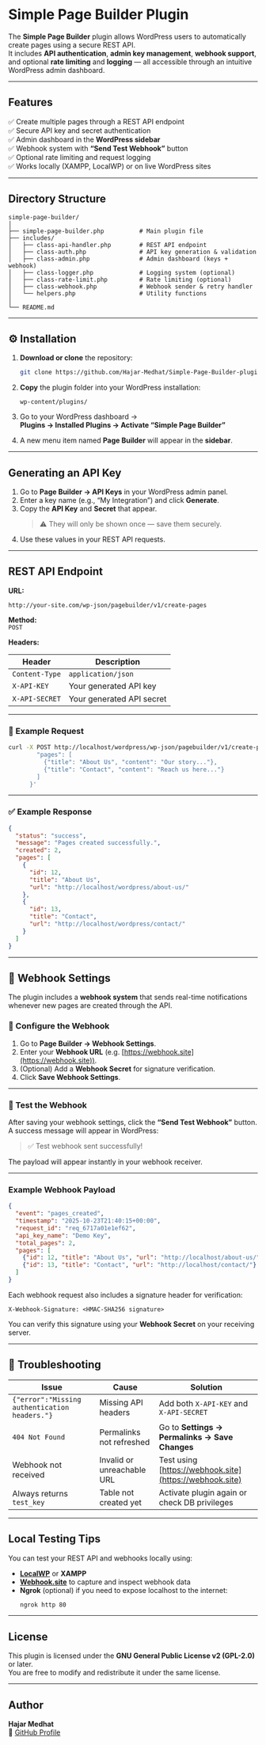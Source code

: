 # Simple Page Builder Plugin

The **Simple Page Builder** plugin allows WordPress users to automatically create pages using a secure REST API.  
It includes **API authentication**, **admin key management**, **webhook support**, and optional **rate limiting** and **logging** — all accessible through an intuitive WordPress admin dashboard.

---

##  Features

✅ Create multiple pages through a REST API endpoint  
✅ Secure API key and secret authentication  
✅ Admin dashboard in the **WordPress sidebar**  
✅ Webhook system with **“Send Test Webhook”** button  
✅ Optional rate limiting and request logging  
✅ Works locally (XAMPP, LocalWP) or on live WordPress sites  

---

##  Directory Structure

```
simple-page-builder/
│
├── simple-page-builder.php          # Main plugin file
├── includes/
│   ├── class-api-handler.php        # REST API endpoint
│   ├── class-auth.php               # API key generation & validation
│   ├── class-admin.php              # Admin dashboard (keys + webhook)
│   ├── class-logger.php             # Logging system (optional)
│   ├── class-rate-limit.php         # Rate limiting (optional)
│   ├── class-webhook.php            # Webhook sender & retry handler
│   └── helpers.php                  # Utility functions
│
└── README.md
```

---

## ⚙️ Installation

1. **Download or clone** the repository:
   ```bash
   git clone https://github.com/Hajar-Medhat/Simple-Page-Builder-plugin.git
   ```

2. **Copy** the plugin folder into your WordPress installation:
   ```
   wp-content/plugins/
   ```

3. Go to your WordPress dashboard →  
   **Plugins → Installed Plugins → Activate “Simple Page Builder”**

4. A new menu item named **Page Builder** will appear in the **sidebar**.

---

##  Generating an API Key

1. Go to **Page Builder → API Keys** in your WordPress admin panel.  
2. Enter a key name (e.g., “My Integration”) and click **Generate**.  
3. Copy the **API Key** and **Secret** that appear.  
   > ⚠️ They will only be shown once — save them securely.  
4. Use these values in your REST API requests.

---

##  REST API Endpoint

**URL:**  
```
http://your-site.com/wp-json/pagebuilder/v1/create-pages
```

**Method:**  
`POST`

**Headers:**

| Header | Description |
|--------|-------------|
| `Content-Type` | `application/json` |
| `X-API-KEY` | Your generated API key |
| `X-API-SECRET` | Your generated API secret |

---

### 🧩 Example Request

```bash
curl -X POST http://localhost/wordpress/wp-json/pagebuilder/v1/create-pages   -H "Content-Type: application/json"   -H "X-API-KEY: your_key_here"   -H "X-API-SECRET: your_secret_here"   -d '{
        "pages": [
          {"title": "About Us", "content": "Our story..."},
          {"title": "Contact", "content": "Reach us here..."}
        ]
      }'
```

---

### ✅ Example Response

```json
{
  "status": "success",
  "message": "Pages created successfully.",
  "created": 2,
  "pages": [
    {
      "id": 12,
      "title": "About Us",
      "url": "http://localhost/wordpress/about-us/"
    },
    {
      "id": 13,
      "title": "Contact",
      "url": "http://localhost/wordpress/contact/"
    }
  ]
}
```

---

## 🔔 Webhook Settings

The plugin includes a **webhook system** that sends real-time notifications whenever new pages are created through the API.

### 🧠 Configure the Webhook

1. Go to **Page Builder → Webhook Settings**.  
2. Enter your **Webhook URL** (e.g. [https://webhook.site](https://webhook.site)).  
3. (Optional) Add a **Webhook Secret** for signature verification.  
4. Click **Save Webhook Settings**.

---

### 🧪 Test the Webhook

After saving your webhook settings, click the **“Send Test Webhook”** button.  
A success message will appear in WordPress:

> ✅ Test webhook sent successfully!

The payload will appear instantly in your webhook receiver.

---

###  Example Webhook Payload

```json
{
  "event": "pages_created",
  "timestamp": "2025-10-23T21:40:15+00:00",
  "request_id": "req_6717a01e1ef62",
  "api_key_name": "Demo Key",
  "total_pages": 2,
  "pages": [
    {"id": 12, "title": "About Us", "url": "http://localhost/about-us/"},
    {"id": 13, "title": "Contact", "url": "http://localhost/contact/"}
  ]
}
```

Each webhook request also includes a signature header for verification:

```
X-Webhook-Signature: <HMAC-SHA256 signature>
```

You can verify this signature using your **Webhook Secret** on your receiving server.

---

## 🧰 Troubleshooting

| Issue | Cause | Solution |
|--------|--------|-----------|
| `{"error":"Missing authentication headers."}` | Missing API headers | Add both `X-API-KEY` and `X-API-SECRET` |
| `404 Not Found` | Permalinks not refreshed | Go to **Settings → Permalinks → Save Changes** |
| Webhook not received | Invalid or unreachable URL | Test using [https://webhook.site](https://webhook.site) |
| Always returns `test_key` | Table not created yet | Activate plugin again or check DB privileges |

---

##  Local Testing Tips

You can test your REST API and webhooks locally using:
- **[LocalWP](https://localwp.com)** or **XAMPP**
- **[Webhook.site](https://webhook.site)** to capture and inspect webhook data
- **Ngrok** (optional) if you need to expose localhost to the internet:
  ```bash
  ngrok http 80
  ```

---

##  License

This plugin is licensed under the **GNU General Public License v2 (GPL-2.0)** or later.  
You are free to modify and redistribute it under the same license.

---

## Author

**Hajar Medhat**  
🔗 [GitHub Profile](https://github.com/Hajar-Medhat)
